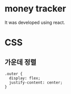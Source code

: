 # money tracker
 It was developed using react.

# CSS

## 가운데 정렬

    .outer {
      display: flex;
      justify-content: center;
    }